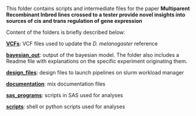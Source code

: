 This folder contains scripts and intermediate files for the paper **Multiparent Recombinant Inbred lines crossed to a tester provide novel insights into sources of cis and trans regulation of gene expression**

Content of the folders is briefly described below:

[**VCFs**](./VCFs): VCF files used to update the *D. melanogaster* reference

[**bayesian_out**](./bayesian_out): output of the bayesian model. The folder also includes a Readme file with explanations on the specific experiment originating them.

[**design_files**](./design_files): design files to launch pipelines on slurm workload manager

[**documentation**](./documentation): mix documentation files

[**sas_programs**](./sas_programs): scripts in SAS used for analyses

[**scripts**](./scripts): shell or python scripts used for analyses
